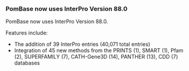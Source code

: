 ### PomBase now uses InterPro Version 88.0
<!-- pombase_flags: frontpage -->
<!-- newsfeed_thumbnail: interpro_32px.png -->

PomBase now uses InterPro Version 88.0.

Features include:

 - The addition of 39 InterPro entries (40,071 total entries)
 - Integration of 45 new methods from the PRINTS (1), SMART (1),
   Pfam (2), SUPERFAMILY (7), CATH-Gene3D (14), PANTHER (13),
   CDD (7) databases
